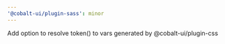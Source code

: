 ```yaml
---
'@cobalt-ui/plugin-sass': minor
---
```


Add option to resolve token() to vars generated by @cobalt-ui/plugin-css
